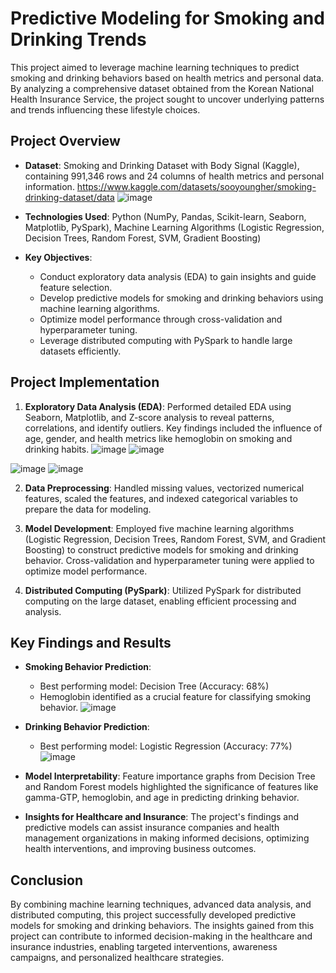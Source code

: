 # Predictive Modeling for Smoking and Drinking Trends
This project aimed to leverage machine learning techniques to predict smoking and drinking behaviors based on health metrics and personal data. By analyzing a comprehensive dataset obtained from the Korean National Health Insurance Service, the project sought to uncover underlying patterns and trends influencing these lifestyle choices.

## Project Overview

- **Dataset**: Smoking and Drinking Dataset with Body Signal (Kaggle), containing 991,346 rows and 24 columns of health metrics and personal information. 
https://www.kaggle.com/datasets/sooyoungher/smoking-drinking-dataset/data
![image](https://github.com/Wsahil/Prediction-models-for-healthcare-analytics/assets/71370836/952089b8-7298-42c8-be10-6b2d31a3653b)

- **Technologies Used**: Python (NumPy, Pandas, Scikit-learn, Seaborn, Matplotlib, PySpark), Machine Learning Algorithms (Logistic Regression, Decision Trees, Random Forest, SVM, Gradient Boosting)
- **Key Objectives**:
  - Conduct exploratory data analysis (EDA) to gain insights and guide feature selection.
  - Develop predictive models for smoking and drinking behaviors using machine learning algorithms.
  - Optimize model performance through cross-validation and hyperparameter tuning.
  - Leverage distributed computing with PySpark to handle large datasets efficiently.

## Project Implementation

1. **Exploratory Data Analysis (EDA)**: Performed detailed EDA using Seaborn, Matplotlib, and Z-score analysis to reveal patterns, correlations, and identify outliers. Key findings included the influence of age, gender, and health metrics like hemoglobin on smoking and drinking habits.
![image](https://github.com/Wsahil/Prediction-models-for-healthcare-analytics/assets/71370836/d1e06efc-2f97-44bd-beca-bc23c7c6e19e) ![image](https://github.com/Wsahil/Prediction-models-for-healthcare-analytics/assets/71370836/25bcbc3c-e710-46e3-9067-558baa0927cf)

![image](https://github.com/Wsahil/Prediction-models-for-healthcare-analytics/assets/71370836/216a23c2-5fda-43d4-a7a1-436b870ea4cc) ![image](https://github.com/Wsahil/Prediction-models-for-healthcare-analytics/assets/71370836/69a07a57-a1fd-4a8d-ab50-ed2172945f83)

2. **Data Preprocessing**: Handled missing values, vectorized numerical features, scaled the features, and indexed categorical variables to prepare the data for modeling.

3. **Model Development**: Employed five machine learning algorithms (Logistic Regression, Decision Trees, Random Forest, SVM, and Gradient Boosting) to construct predictive models for smoking and drinking behavior. Cross-validation and hyperparameter tuning were applied to optimize model performance.

4. **Distributed Computing (PySpark)**: Utilized PySpark for distributed computing on the large dataset, enabling efficient processing and analysis.


## Key Findings and Results

- **Smoking Behavior Prediction**:
  - Best performing model: Decision Tree (Accuracy: 68%)
  - Hemoglobin identified as a crucial feature for classifying smoking behavior.
![image](https://github.com/Wsahil/Prediction-models-for-healthcare-analytics/assets/71370836/db3b430f-56f0-410f-b48e-3bbf31c8868c)

- **Drinking Behavior Prediction**:
  - Best performing model: Logistic Regression (Accuracy: 77%)
![image](https://github.com/Wsahil/Prediction-models-for-healthcare-analytics/assets/71370836/5342b6e4-eef8-46ce-8683-cfa8366d0ab8)

- **Model Interpretability**: Feature importance graphs from Decision Tree and Random Forest models highlighted the significance of features like gamma-GTP, hemoglobin, and age in predicting drinking behavior.

- **Insights for Healthcare and Insurance**: The project's findings and predictive models can assist insurance companies and health management organizations in making informed decisions, optimizing health interventions, and improving business outcomes.


## Conclusion

By combining machine learning techniques, advanced data analysis, and distributed computing, this project successfully developed predictive models for smoking and drinking behaviors. The insights gained from this project can contribute to informed decision-making in the healthcare and insurance industries, enabling targeted interventions, awareness campaigns, and personalized healthcare strategies.
